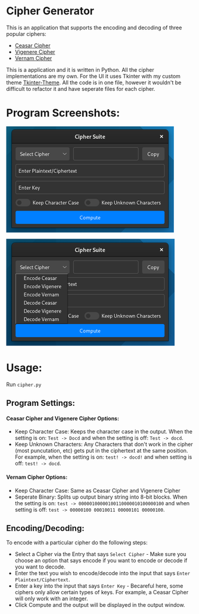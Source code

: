 # Cipher Generator
This is an application that supports the encoding and decoding of three popular ciphers:
- [Ceasar Cipher](https://en.wikipedia.org/wiki/Caesar_cipher)
- [Vigenere Cipher](https://en.wikipedia.org/wiki/Vigen%C3%A8re_cipher)
- [Vernam Cipher](https://en.wikipedia.org/wiki/Gilbert_Vernam)

This is a application and it is written in Python. All the cipher implementations are my own. For the UI it uses Tkinter with my custom theme [Tkinter-Theme](https://github.com/tywil04/tkinter-theme "Tkinter-Theme"). All the code is in one file, however it wouldn't be difficult to refactor it and have seperate files for each cipher.


# Program Screenshots:
!["Main UI"](Screenshot1.png "Main UI")

!["Main UI"](Screenshot2.png "All Available Ciphers")


# Usage:
Run `cipher.py`

## Program Settings:
#### Ceasar Cipher and Vigenere Cipher Options:
- Keep Character Case: Keeps the character case in the output. When the setting is on: `Test -> Docd` and when the setting is off: `Test -> docd`.
- Keep Unknown Characters: Any Characters that don't work in the cipher (most puncutation, etc) gets put in the ciphertext at the same position. For example, when the setting is on: `test! -> docd!` and when setting is off: `test! -> docd`.


#### Vernam Cipher Options:
 - Keep Character Case: Same as Ceasar Cipher and Vigenere Cipher
 - Seperate Binary: Splits up output binary string into 8-bit blocks. When the setting is on: `test -> 00000100000100110000010100000100` and when setting is off: `test -> 00000100 00010011 00000101 00000100`.

## Encoding/Decoding:
To encode with a particular cipher do the following steps:
- Select a Cipher via the Entry that says `Select Cipher` - Make sure you choose an option that says encode if you want to encode or decode if you want to decode.
- Enter the text you wish to encode/decode into the input that says `Enter Plaintext/Ciphertext`.
- Enter a key into the input that says `Enter Key` - Becareful here, some ciphers only allow certain types of keys. For example, a Ceasar Cipher will only work with an integer.
- Click Compute and the output will be displayed in the output window.
